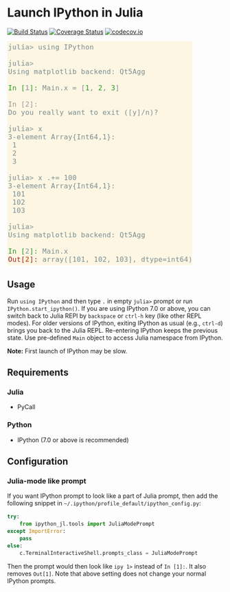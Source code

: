 # Launch IPython in Julia

[![Build Status][travis-img]][travis-url]
[![Coverage Status][coveralls-img]][coveralls-url]
[![codecov.io][codecov-img]][codecov-url]


![Example REPL session](example.png)


## Usage

Run `using IPython` and then type `.` in empty `julia>` prompt or run
`IPython.start_ipython()`.  If you are using IPython 7.0 or above, you
can switch back to Julia REPl by `backspace` or `ctrl-h` key (like
other REPL modes).  For older versions of IPython, exiting IPython as
usual (e.g., `ctrl-d`) brings you back to the Julia REPL.  Re-entering
IPython keeps the previous state.  Use pre-defined `Main` object to
access Julia namespace from IPython.

**Note:**
First launch of IPython may be slow.


## Requirements

### Julia

* PyCall

### Python

* IPython (7.0 or above is recommended)


## Configuration

### Julia-mode like prompt

If you want IPython prompt to look like a part of Julia prompt, then add
the following snippet in `~/.ipython/profile_default/ipython_config.py`:

```python
try:
    from ipython_jl.tools import JuliaModePrompt
except ImportError:
    pass
else:
    c.TerminalInteractiveShell.prompts_class = JuliaModePrompt
```

Then the prompt would then look like `ipy 1>` instead of `In [1]:`.
It also removes `Out[1]`.  Note that above setting does not change
your normal IPython prompts.


[travis-img]: https://travis-ci.org/tkf/IPython.jl.svg?branch=master
[travis-url]: https://travis-ci.org/tkf/IPython.jl
[coveralls-img]: https://coveralls.io/repos/tkf/IPython.jl/badge.svg?branch=master&service=github
[coveralls-url]: https://coveralls.io/github/tkf/IPython.jl?branch=master
[codecov-img]: http://codecov.io/github/tkf/IPython.jl/coverage.svg?branch=master
[codecov-url]: http://codecov.io/github/tkf/IPython.jl?branch=master
